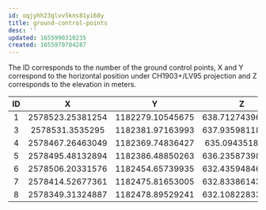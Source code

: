 ```yaml
---
id: oqjyhh23glvv5kns81yi68y
title: ground-control-points
desc: ''
updated: 1655990310235
created: 1655970704287
---
```


The ID corresponds to the number of the ground control points, X and Y correspond to the horizontal position under CH1903+/LV95 projection and Z corresponds to the elevation in meters.

<center>

|ID    |  X  |  Y  |  Z  |
|:------:|:-----:|:-----:|:-----:|
|1	|2578523.25381254	|1182279.10545675	|638.712743969075|
|3	|2578531.3535295	|1182381.97163993	|637.935981184595|
|4	|2578467.26463049	|1182369.74836427	|635.09435189904|
|5	|2578495.48132894	|1182386.48850263	|636.235873985752|
|6	|2578506.20331576	|1182454.65739935	|632.435948461215|
|7	|2578414.52677361	|1182475.81653005	|632.833861436589|
|8	|2578349.31324887	|1182478.89529241	|632.108228339522|